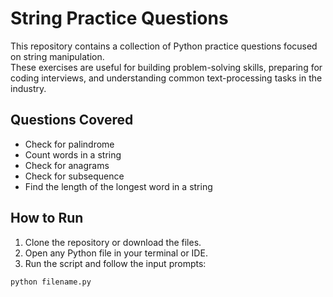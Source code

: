 # String Practice Questions

This repository contains a collection of Python practice questions focused on string manipulation.  
These exercises are useful for building problem-solving skills, preparing for coding interviews, and understanding common text-processing tasks in the industry.

## Questions Covered
- Check for palindrome  
- Count words in a string  
- Check for anagrams  
- Check for subsequence  
- Find the length of the longest word in a string  

## How to Run
1. Clone the repository or download the files.  
2. Open any Python file in your terminal or IDE.  
3. Run the script and follow the input prompts:  

```bash
python filename.py

